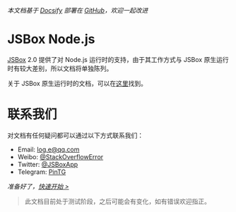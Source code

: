 *本文档基于 [Docsify](https://docsify.js.org) 部署在 [GitHub](https://github.com/cyanzhong/jsbox-nodejs)，欢迎一起改进*

# JSBox Node.js

[JSBox](https://apps.apple.com/cn/app/id1312014438) 2.0 提供了对 Node.js 运行时的支持，由于其工作方式与 JSBox 原生运行时有较大差别，所以文档将单独陈列。

关于 JSBox 原生运行时的文档，可以在[这里](https://docs.xteko.com)找到。

# 联系我们

对文档有任何疑问都可以通过以下方式联系我们：

- Email: [log.e@qq.com](mailto:log.e@qq.com)
- Weibo: [@StackOverflowError](https://weibo.com/0x00eeee)
- Twitter: [@JSBoxApp](https://twitter.com/JSBoxApp)
- Telegram: [PinTG](https://t.me/PinTG)

*准备好了，[快速开始 >](quickstart/intro.md)*

> 此文档目前处于测试阶段，之后可能会有变化，如有错误欢迎指正。